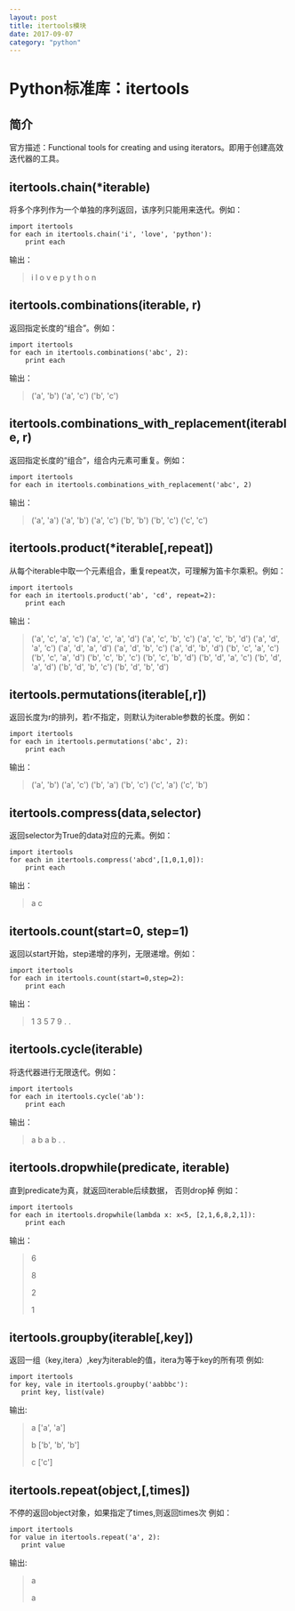 ```yaml
---
layout: post
title: itertools模块
date: 2017-09-07
category: "python"
---
```


# Python标准库：itertools

## 简介

官方描述：Functional tools for creating and using iterators。即用于创建高效迭代器的工具。

## itertools.chain(*iterable)

将多个序列作为一个单独的序列返回，该序列只能用来迭代。例如：

```
import itertools
for each in itertools.chain('i', 'love', 'python'):
    print each
```

输出：

> i
> l
> o
> v
> e
> p
> y
> t
> h
> o
> n

## itertools.combinations(iterable, r)

返回指定长度的“组合”。例如：

```
import itertools
for each in itertools.combinations('abc', 2):
    print each
```

输出：

> ('a', 'b')
> ('a', 'c')
> ('b', 'c')

## itertools.combinations_with_replacement(iterable, r)

返回指定长度的“组合”，组合内元素可重复。例如：

```
import itertools
for each in itertools.combinations_with_replacement('abc', 2)
```

输出：

> ('a', 'a')
> ('a', 'b')
> ('a', 'c')
> ('b', 'b')
> ('b', 'c')
> ('c', 'c')

## itertools.product(*iterable[,repeat])

从每个iterable中取一个元素组合，重复repeat次，可理解为笛卡尔乘积。例如：

```
import itertools
for each in itertools.product('ab', 'cd', repeat=2):
    print each
```

输出：

> ('a', 'c', 'a', 'c')
> ('a', 'c', 'a', 'd')
> ('a', 'c', 'b', 'c')
> ('a', 'c', 'b', 'd')
> ('a', 'd', 'a', 'c')
> ('a', 'd', 'a', 'd')
> ('a', 'd', 'b', 'c')
> ('a', 'd', 'b', 'd')
> ('b', 'c', 'a', 'c')
> ('b', 'c', 'a', 'd')
> ('b', 'c', 'b', 'c')
> ('b', 'c', 'b', 'd')
> ('b', 'd', 'a', 'c')
> ('b', 'd', 'a', 'd')
> ('b', 'd', 'b', 'c')
> ('b', 'd', 'b', 'd')

## itertools.permutations(iterable[,r])

返回长度为r的排列，若r不指定，则默认为iterable参数的长度。例如：

```
import itertools
for each in itertools.permutations('abc', 2):
    print each
```

输出：

> ('a', 'b')
> ('a', 'c')
> ('b', 'a')
> ('b', 'c')
> ('c', 'a')
> ('c', 'b')

## itertools.compress(data,selector)

返回selector为True的data对应的元素。例如：

```
import itertools
for each in itertools.compress('abcd',[1,0,1,0]):
    print each
```

输出：

> a
> c

## itertools.count(start=0, step=1)

返回以start开始，step递增的序列，无限递增。例如：

```
import itertools
for each in itertools.count(start=0,step=2):
    print each
```

输出：

> 1
> 3
> 5
> 7
> 9
> .
> .

## itertools.cycle(iterable)

将迭代器进行无限迭代。例如：

```
import itertools
for each in itertools.cycle('ab'):
    print each
```

输出：

> a
> b
> a
> b
> .
> .

## itertools.dropwhile(predicate, iterable)

直到predicate为真，就返回iterable后续数据， 否则drop掉 例如：

```
import itertools
for each in itertools.dropwhile(lambda x: x<5, [2,1,6,8,2,1]):
    print each
```

输出：

> 6
>
> 8
>
> 2
>
> 1

## itertools.groupby(iterable[,key])

返回一组（key,itera）,key为iterable的值，itera为等于key的所有项 例如:

```
import itertools
for key, vale in itertools.groupby('aabbbc'):
   print key, list(vale)
```

输出:

> a ['a', 'a']
>
> b ['b', 'b', 'b']
>
> c ['c']

## itertools.repeat(object,[,times])

不停的返回object对象，如果指定了times,则返回times次 例如：

```
import itertools
for value in itertools.repeat('a', 2):
   print value
```

输出:

> a
>
> a
